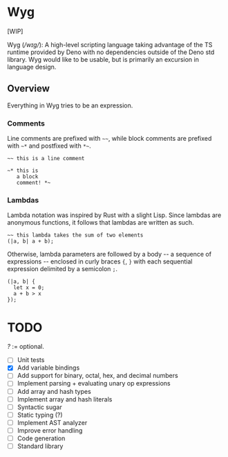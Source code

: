 # Wyg

[WIP]

Wyg (_/wɪg/_): A high-level scripting language taking advantage of the TS
runtime provided by Deno with no dependencies outside of the Deno std library. Wyg would like to be usable, but is primarily an excursion in language design.

## Overview

Everything in Wyg tries to be an expression.

### Comments

Line comments are prefixed with `~~`, while block comments are prefixed with
`~*` and postfixed with `*~`.

```
~~ this is a line comment
```

```
~* this is 
   a block
   comment! *~
```

### Lambdas

Lambda notation was inspired by Rust with a slight Lisp. Since lambdas are anonymous functions, it follows that lambdas are written as such.

```
~~ this lambda takes the sum of two elements
(|a, b| a + b);
```

Otherwise, lambda parameters are followed by a body -- a sequence of expressions
-- enclosed in curly braces `{`, `}` with each sequential expression delimited
by a semicolon `;`. 

```
(|a, b| {
  let x = 0; 
  a + b > x
});
```

# TODO
*?* := optional.

- [ ] Unit tests
- [x] Add variable bindings
- [ ] Add support for binary, octal, hex, and decimal numbers
- [ ] Implement parsing + evaluating unary op expressions
- [ ] Add array and hash types
- [ ] Implement array and hash literals
- [ ] Syntactic sugar
- [ ] Static typing (?)
- [ ] Implement AST analyzer
- [ ] Improve error handling
- [ ] Code generation
- [ ] Standard library

